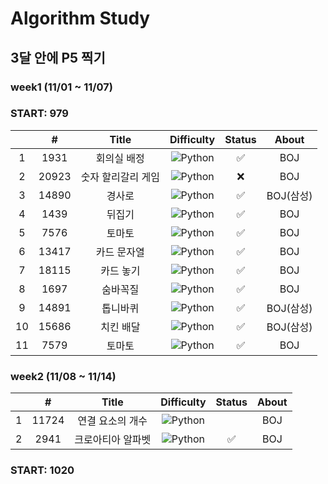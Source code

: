 # Algorithm Study

## 3달 안에 P5 찍기

### week1 (11/01 ~ 11/07)

### START: 979

|     |   #   |       Title        |                               Difficulty                               | Status |   About   |
| :-: | :---: | :----------------: | :--------------------------------------------------------------------: | :----: | :-------: |
|  1  | 1931  |    회의실 배정     |  ![Python](https://img.shields.io/badge/SILVER%20I-A3A3A3?style=flat)  |   ✅   |    BOJ    |
|  2  | 20923 | 숫자 할리갈리 게임 |  ![Python](https://img.shields.io/badge/SILVER%20I-A3A3A3?style=flat)  |   ❌   |    BOJ    |
|  3  | 14890 |       경사로       |  ![Python](https://img.shields.io/badge/GOLD%20III-D5A11E?style=flat)  |   ✅   | BOJ(삼성) |
|  4  | 1439  |       뒤집기       |  ![Python](https://img.shields.io/badge/SILVER%20V-A3A3A3?style=flat)  |   ✅   |    BOJ    |
|  5  | 7576  |       토마토       |   ![Python](https://img.shields.io/badge/GOLD%20V-D5A11E?style=flat)   |   ✅   |    BOJ    |
|  6  | 13417 |    카드 문자열     | ![Python](https://img.shields.io/badge/SILVER%20III-A3A3A3?style=flat) |   ✅   |    BOJ    |
|  7  | 18115 |     카드 놓기      | ![Python](https://img.shields.io/badge/SILVER%20III-A3A3A3?style=flat) |   ✅   |    BOJ    |
|  8  | 1697  |      숨바꼭질      |  ![Python](https://img.shields.io/badge/SILVER%20I-A3A3A3?style=flat)  |   ✅   |    BOJ    |
|  9  | 14891 |      톱니바퀴      |   ![Python](https://img.shields.io/badge/GOLD%20V-D5A11E?style=flat)   |   ✅   | BOJ(삼성) |
| 10  | 15686 |     치킨 배달      |   ![Python](https://img.shields.io/badge/GOLD%20V-D5A11E?style=flat)   |   ✅   | BOJ(삼성) |
| 11  | 7579  |       토마토       |   ![Python](https://img.shields.io/badge/GOLD%20V-D5A11E?style=flat)   |   ✅   |    BOJ    |

### week2 (11/08 ~ 11/14)

|     |   #   |       Title       |                              Difficulty                               | Status | About |
| :-: | :---: | :---------------: | :-------------------------------------------------------------------: | :----: | :---: |
|  1  | 11724 | 연결 요소의 개수  | ![Python](https://img.shields.io/badge/SILVER%20II-A3A3A3?style=flat) |        |  BOJ  |
|  2  | 2941  | 크로아티아 알파벳 | ![Python](https://img.shields.io/badge/SILVER%20V-A3A3A3?style=flat)  |   ✅   |  BOJ  |

### START: 1020

<!--
금: #D5A11E
은: #A3A3A3
동: #CD7F32
1	I
2	II
3	III
4	IV
5	V
-->
<!-- |4|7576|토마토|![Python](https://img.shields.io/badge/GOLD%20V-D5A11E?style=flat)  -->
<!-- |5|24416|피보나치 1|![Python](https://img.shields.io/badge/BRONZE%20I-CD7F32?style=flat) |   ✅   | -->
